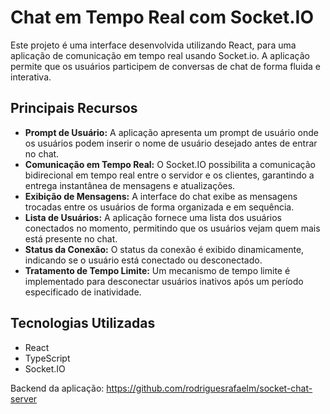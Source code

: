 # Chat em Tempo Real com Socket.IO

Este projeto é uma interface desenvolvida utilizando React, para uma aplicação de comunicação em tempo real usando Socket.io. A aplicação permite que os usuários participem de conversas de chat de forma fluida e interativa.

## Principais Recursos

- **Prompt de Usuário:** A aplicação apresenta um prompt de usuário onde os usuários podem inserir o nome de usuário desejado antes de entrar no chat.
- **Comunicação em Tempo Real:** O Socket.IO possibilita a comunicação bidirecional em tempo real entre o servidor e os clientes, garantindo a entrega instantânea de mensagens e atualizações.
- **Exibição de Mensagens:** A interface do chat exibe as mensagens trocadas entre os usuários de forma organizada e em sequência.
- **Lista de Usuários:** A aplicação fornece uma lista dos usuários conectados no momento, permitindo que os usuários vejam quem mais está presente no chat.
- **Status da Conexão:** O status da conexão é exibido dinamicamente, indicando se o usuário está conectado ou desconectado.
- **Tratamento de Tempo Limite:** Um mecanismo de tempo limite é implementado para desconectar usuários inativos após um período especificado de inatividade.

## Tecnologias Utilizadas

- React
- TypeScript
- Socket.IO 

Backend da aplicação: https://github.com/rodriguesrafaelm/socket-chat-server
